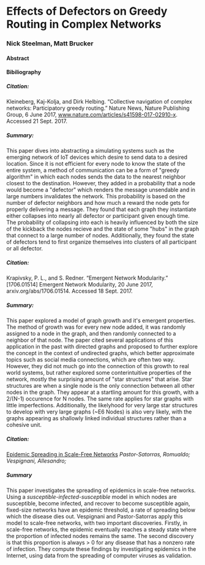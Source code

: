 # Effects of Defectors on Greedy Routing in Complex Networks
### Nick Steelman, Matt Brucker

#### Abstract






#### Bibiliography

##### Citation:
Kleineberg, Kaj-Kolja, and Dirk Helbing. “Collective navigation of complex networks: Participatory greedy routing.” Nature News,
Nature Publishing Group, 6 June 2017, www.nature.com/articles/s41598-017-02910-x. Accessed 21 Sept. 2017.

##### Summary:
This paper dives into abstracting a simulating systems such as the emerging network of IoT devices which desire
to send data to a desired location. Since it is not efficient for every node to know the state of the entire system,
a method of communication can be a form of "greedy algorithm" in which each nodes sends the data to the nearest neighbor
closest to the destination. However, they added in a probability that a node would become a "defector" which renders the
message unsendable and in large numbers invalidates the network. This probability is based on the number of defector neighbors
and how much a reward the node gets for properly delivering a message. They found that each graph they instantiate either
collapses into nearly all defector or participant given enough time. The probability of collapsing into each is heavily
influenced by both the size of the kickback the nodes recieve and the state of some "hubs" in the graph that connect to
a large number of nodes. Additionally, they found the state of defectors tend to first organize themselves into clusters
of all participant or all defector.

##### Citation:
Krapivsky, P. L., and S. Redner. “Emergent Network Modularity.” [1706.01514] Emergent Network Modularity,
20 June 2017, arxiv.org/abs/1706.01514. Accessed 18 Sept. 2017.

##### Summary:
This paper explored a model of graph growth and it's emergent properties. The method of growth was
for every new node added, it was randomly assigned to a node in the graph, and then randomly connected
to a neighbor of that node. The paper cited several applications of this application in the past with
directed graphs and proposed to further explore the concept in the context of undirected graphs, which
better approximate topics such as social media connections, which are often two way. However, they did
not much go into the connection of this growth to real world systems, but rather explored some
conterintuitive properties of the network, mostly the surprising amount of "star structures" that arise.
Star structures are when a single node is the only connection between all other nodes in the graph. They
appear at a startling amount for this growth, with a 2/(N-1) occurence for N nodes. The same rate applies
for star graphs with little imperfections. Additionally, the likelyhood for very large star structures to
develop with very large graphs (~E6 Nodes) is also very likely, with the graphs appearing as shallowly linked
individual structures rather than a cohesive unit.

##### Citation:
[Epidemic Spreading in Scale-Free Networks](https://journals.aps.org/prl/pdf/10.1103/PhysRevLett.86.3200)
*Pastor-Satorras, Romualdo; Vespignani, Allesandro;*  

##### Summary
This paper investigates the spreading of epidemics in scale-free networks. Using a *susceptible-infected-susceptible* model in which nodes are susceptible, become infected, and recover to become susceptible again, fixed-size networks have an epidemic threshold, a rate of spreading below which the disease dies out. Vespignani and Pastor-Satorras apply this model to scale-free networks, with two important discoveries. Firstly, in scale-free networks, the epidemic eventually reaches a steady state where the proportion of infected nodes remains the same. The second discovery is that this proportion is always > 0 for any disease that has a nonzero rate of infection. They compute these findings by investigating epidemics in the Internet, using data from the spreading of computer viruses as validation.
